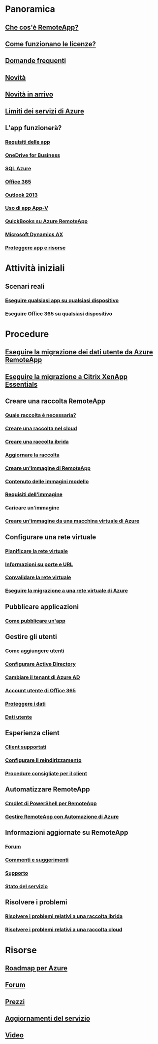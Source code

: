# Panoramica
## [Che cos'è RemoteApp?](remoteapp-whatis.md)
## [Come funzionano le licenze?](remoteapp-licensing.md)
## [Domande frequenti](remoteapp-faq.md)
## [Novità](remoteapp-whatsnew.md)
## [Novità in arrivo](remoteapp-roadmap.md)
## [Limiti dei servizi di Azure](../azure-subscription-service-limits.md)
## L'app funzionerà?
### [Requisiti delle app](remoteapp-appreqs.md)
### [OneDrive for Business](remoteapp-onedrive.md)
### [SQL Azure](remoteapp-sql.md)
### [Office 365](remoteapp-o365.md)
### [Outlook 2013](remoteapp-outlook.md)
### [Uso di app App-V](remoteapp-appv.md)
### [QuickBooks su Azure RemoteApp](remoteapp-quickbooks.md)
### [Microsoft Dynamics AX](https://mbs.microsoft.com/customersource/global/ax/learning/documentation/msdax2012r3azremappprg)
### [Proteggere app e risorse](remoteapp-secure.md)


# Attività iniziali
## Scenari reali
### [Eseguire qualsiasi app su qualsiasi dispositivo](remoteapp-anyapp.md)
### [Eseguire Office 365 su qualsiasi dispositivo](remoteapp-tutorial-o365anywhere.md)

# Procedure

## [Eseguire la migrazione dei dati utente da Azure RemoteApp](remoteapp-migrate.md)
## [Eseguire la migrazione a Citrix XenApp Essentials](remoteapp-migrate-citrix.md)
## Creare una raccolta RemoteApp
### [Quale raccolta è necessaria?](remoteapp-collections.md)
### [Creare una raccolta nel cloud](remoteapp-create-cloud-deployment.md)
### [Creare una raccolta ibrida](remoteapp-create-hybrid-deployment.md)
### [Aggiornare la raccolta](remoteapp-update.md)
### [Creare un'immagine di RemoteApp](remoteapp-imageoptions.md)
### [Contenuto delle immagini modello](remoteapp-images.md)
### [Requisiti dell'immagine](remoteapp-imagereqs.md)
### [Caricare un'immagine](remoteapp-uploadimage.md)
### [Creare un'immagine da una macchina virtuale di Azure](remoteapp-image-on-azurevm.md)
## Configurare una rete virtuale
### [Pianificare la rete virtuale](remoteapp-planvnet.md)
### [Informazioni su porte e URL](remoteapp-ports.md)
### [Convalidare la rete virtuale](remoteapp-vnet.md)
### [Eseguire la migrazione a una rete virtuale di Azure](remoteapp-migratevnet.md)
## Pubblicare applicazioni
### [Come pubblicare un'app](remoteapp-publish.md)
## Gestire gli utenti
### [Come aggiungere utenti](remoteapp-user.md)
### [Configurare Active Directory](remoteapp-ad.md)
### [Cambiare il tenant di Azure AD](remoteapp-changetenant.md)
### [Account utente di Office 365](remoteapp-o365user.md)
### [Proteggere i dati](remoteapp-secureaccess.md)
### [Dati utente](remoteapp-upd.md)
## Esperienza client
### [Client supportati](remoteapp-clients.md)
### [Configurare il reindirizzamento](remoteapp-redirection.md)
### [Procedure consigliate per il client](remoteapp-clientbestpractices.md)
## Automatizzare RemoteApp
### [Cmdlet di PowerShell per RemoteApp](remoteapp-tutorial-arawithpowershell.md)
### [Gestire RemoteApp con Automazione di Azure](automation-manage-remote-app.md)
## Informazioni aggiornate su RemoteApp
### [Forum](http://feedback.azure.com/forums/247748-azure-remoteapp)
### [Commenti e suggerimenti](http://feedback.azure.com/forums/247748-azure-remoteapp)
### [Supporto](https://azure.microsoft.com/support/plans/)
### [Stato del servizio](https://azure.microsoft.com/status/)
## Risolvere i problemi
### [Risolvere i problemi relativi a una raccolta ibrida](remoteapp-hybridtrouble.md)
### [Risolvere i problemi relativi a una raccolta cloud](remoteapp-cloudtrouble.md)

# Risorse
## [Roadmap per Azure](https://azure.microsoft.com/roadmap/)
## [Forum](https://social.msdn.microsoft.com/Forums/home?forum=AzureRemoteApp)
## [Prezzi](https://azure.microsoft.com/pricing/details/remoteapp/)
## [Aggiornamenti del servizio](https://azure.microsoft.com/updates/?product=remoteapp)
## [Video](https://azure.microsoft.com/documentation/videos/index/?services=remoteapp)
